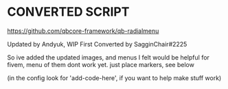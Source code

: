 # CONVERTED SCRIPT
https://github.com/qbcore-framework/qb-radialmenu

Updated by Andyuk, WIP
First Converted by SagginChair#2225

So ive added the updated images, and menus I felt would be helpful for fivem, menu of them dont work yet. just place markers, see below


(in the config look for 'add-code-here', if you want to help make stuff work)


